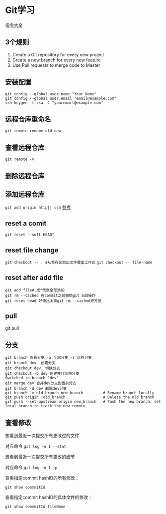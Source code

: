 ﻿# Git学习

[指令大全](https://segmentfault.com/a/1190000016345117)

## 3个规则

1. Create a Git repository for every new project
2. Greate a new branch for every new feature
3. Use Pull requests to merge code to Master

## 安装配置

```
git config --global user.name "Your Name"
git config --global user.email "email@example.com"
ssh-keygen -t rsa -C "youremail@example.com"
```

## 远程仓库重命名
`git remote rename old new`

## 查看远程仓库

`git remote -v`

## 删除远程仓库

## 添加远程仓库
`git add origin http|| ssh`
[参考](https://git-scm.com/docs/git-reset)

## reset a comit
```
git reset --soft HEAD^  
```

## reset file change
`git checkout -- . #从暂存区取出文件覆盖工作区`
`git checkout -- file-name`

## reset after add file
```
git add file#.或*代表全部添加
git rm --cached 在commit之前撤销git add操作
git reset head 好像比上面git rm --cached更方便
```

## pull

git pull <remoter> <branch>

## 分支
```shell
git branch 查看分支 -a 全部分支 -r 远程分支
git branch dev  创建分支
git checkout dev  切换分支
git checkout -b dev 创建并且切换分支
Switched to branch 'dev'
git merge dev 合并dev分支到当前分支
git branch -d dev 删除dev分支
git branch -m old_branch new_branch         # Rename branch locally    
git push origin :old_branch                 # Delete the old branch    
git push --set-upstream origin new_branch   # Push the new branch, set local branch to track the new remote
```

## 查看修改
想看到最近一次提交所有更改过的文件

对应命令 `git log -n 1 --stat`

想看到最近一次提交所有更改的细节

对应命令 `git log -n 1 -p`

查看指定commit hashID的所有修改：

`git show commmitId`

查看指定commit hashID的具体文件的修改：

`git show commmitId fileName`


